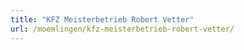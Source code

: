 ```yaml
---
title: "KFZ Meisterbetrieb Robert Vetter"
url: /moemlingen/kfz-meisterbetrieb-robert-vetter/
---
```

